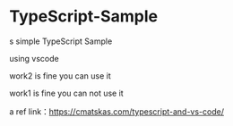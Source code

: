 # TypeScript-Sample
s simple TypeScript Sample

using vscode

work2 is fine you can use it

work1 is fine you can not use it

a ref link：https://cmatskas.com/typescript-and-vs-code/
